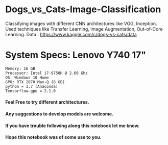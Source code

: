 # Dogs_vs_Cats-Image-Classification
Classifying images with different CNN architectures like VGG, Inception. 
Used techniques like Transfer Learning, Image Augmentation, Out-of-Core Learning. 
Data : https://www.kaggle.com/c/dogs-vs-cats/data

# System Specs: Lenovo Y740 17"
    Memory: 16 GB
    Processor: Intel i7-9750H @ 2.60 Ghz
    OS: Windows 10 Home
    GPU: RTX 2070 Max-Q (8 GB)
    python = 3.7 (Anaconda)
    Tensorflow-gpu = 2.1.0

<h4>Feel Free to try different architectures.</h4>
<h4> Any suggestions to develop models are welcome.</h4>
<h4>If you have trouble following along this notebook let me know.</h4>
<h4>Hope this notebook was of some use to you.</h4>
